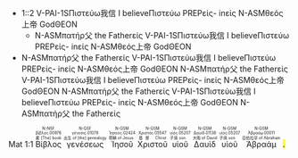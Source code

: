 - <span class="interlinear"> 1::2  <span class="w"><span class="m">V-PAI-1S</span><span class="l">Πιστεύω</span><span class="g">我信 I believe</span><span class="t">Πιστεύω</span></span> <span class="w"><span class="m">PREP</span><span class="l">εἰς</span><span class="g">- in</span><span class="t">εἰς</span></span> <span class="w"><span class="m">N-ASM</span><span class="l">θεός</span><span class="g">上帝 God</span><span class="t">ΘΕΟΝ</span></span> </span>
	- <span class="interlinear"> <span class="w"><span class="m">N-ASM</span><span class="l">πατήρ</span><span class="g">父 the Father</span><span class="t">εἰς</span></span> <span class="w"><span class="m">V-PAI-1S</span><span class="l">Πιστεύω</span><span class="g">我信 I believe</span><span class="t">Πιστεύω</span></span> <span class="w"><span class="m">PREP</span><span class="l">εἰς</span><span class="g">- in</span><span class="t">εἰς</span></span> <span class="w"><span class="m">N-ASM</span><span class="l">θεός</span><span class="g">上帝 God</span><span class="t">ΘΕΟΝ</span></span> </span>
- <span class="interlinear"> <span class="w"><span class="m">N-ASM</span><span class="l">πατήρ</span><span class="g">父 the Father</span><span class="t">εἰς</span></span> <span class="w"><span class="m">V-PAI-1S</span><span class="l">Πιστεύω</span><span class="g">我信 I believe</span><span class="t">Πιστεύω</span></span> <span class="w"><span class="m">PREP</span><span class="l">εἰς</span><span class="g">- in</span><span class="t">εἰς</span></span> <span class="w"><span class="m">N-ASM</span><span class="l">θεός</span><span class="g">上帝 God</span><span class="t">ΘΕΟΝ</span></span> <span class="w"><span class="m">N-ASM</span><span class="l">πατήρ</span><span class="g">父 the Father</span><span class="t">εἰς</span></span> <span class="w"><span class="m">V-PAI-1S</span><span class="l">Πιστεύω</span><span class="g">我信 I believe</span><span class="t">Πιστεύω</span></span> <span class="w"><span class="m">PREP</span><span class="l">εἰς</span><span class="g">- in</span><span class="t">εἰς</span></span> <span class="w"><span class="m">N-ASM</span><span class="l">θεός</span><span class="g">上帝 God</span><span class="t">ΘΕΟΝ</span></span> <span class="w"><span class="m">N-ASM</span><span class="l">πατήρ</span><span class="g">父 the Father</span><span class="t">εἰς</span></span> <span class="w"><span class="m">V-PAI-1S</span><span class="l">Πιστεύω</span><span class="g">我信 I believe</span><span class="t">Πιστεύω</span></span> <span class="w"><span class="m">PREP</span><span class="l">εἰς</span><span class="g">- in</span><span class="t">εἰς</span></span> <span class="w"><span class="m">N-ASM</span><span class="l">θεός</span><span class="g">上帝 God</span><span class="t">ΘΕΟΝ</span></span> <span class="w"><span class="m">N-ASM</span><span class="l">πατήρ</span><span class="g">父 the Father</span><span class="t">εἰς</span></span> </span>


Mat 1:1  <RUBY><ruby><ruby>Βίβλος<rt>書 [The] book</rt></ruby><rt>βίβλος∙00976</rt></ruby><rt>N-NSF</rt></RUBY>  <RUBY><ruby><ruby>γενέσεως<rt>出生 of [the] genealogy</rt></ruby><rt>γένεσις∙01078</rt></ruby><rt>N-GSF</rt></RUBY>  <RUBY><ruby><ruby>Ἰησοῦ<rt>耶穌 of Jesus</rt></ruby><rt>Ἰησοῦς∙02424</rt></ruby><rt>N-GSM</rt></RUBY>  <RUBY><ruby><ruby>Χριστοῦ<rt>基督 Christ</rt></ruby><rt>Χριστός∙05547</rt></ruby><rt>N-GSM</rt></RUBY>  <RUBY><ruby><ruby>υἱοῦ<rt>子孫 son</rt></ruby><rt>υἱός∙05207</rt></ruby><rt>N-GSM</rt></RUBY>  <RUBY><ruby><ruby>Δαυὶδ<rt>大衛 of David</rt></ruby><rt>Δαυίδ∙01138</rt></ruby><rt>N-GSM</rt></RUBY>  <RUBY><ruby><ruby>υἱοῦ<rt>子孫 son</rt></ruby><rt>υἱός∙05207</rt></ruby><rt>N-GSM</rt></RUBY>  <RUBY><ruby><ruby>Ἀβραάμ<rt>亞伯拉罕 of Abraham</rt></ruby><rt>Ἀβραάμ∙00011</rt></ruby><rt>N-GSM</rt></RUBY> <mark class='punctuation'>.</mark><mark class='paragraph'></mark> 